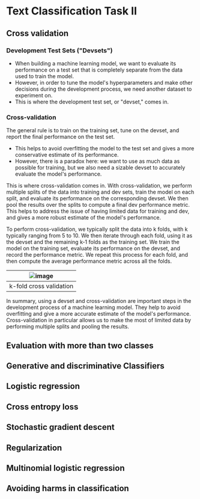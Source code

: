 # Text Classification Task II

## Cross validation

### Development Test Sets ("Devsets")

- When building a machine learning model, we want to evaluate its performance on a test set that is completely separate from the data used to train the model. 
- However, in order to tune the model's hyperparameters and make other decisions during the development process, we need another dataset to experiment on. 
- This is where the development test set, or "devset," comes in.

### Cross-validation
The general rule is to train on the training set, tune on the devset, and report the final performance on the test set. 
- This helps to avoid overfitting the model to the test set and gives a more conservative estimate of its performance. 
- However, there is a paradox here: we want to use as much data as possible for training, but we also need a sizable devset to accurately evaluate the model's performance.

This is where cross-validation comes in. With cross-validation, we perform multiple splits of the data into training and dev sets, train the model on each split, and evaluate its performance on the corresponding devset. We then pool the results over the splits to compute a final dev performance metric. This helps to address the issue of having limited data for training and dev, and gives a more robust estimate of the model's performance.

To perform cross-validation, we typically split the data into k folds, with k typically ranging from 5 to 10. We then iterate through each fold, using it as the devset and the remaining k-1 folds as the training set. We train the model on the training set, evaluate its performance on the devset, and record the performance metric. We repeat this process for each fold, and then compute the average performance metric across all the folds.

|![image](https://user-images.githubusercontent.com/19381768/228710404-c93b39c9-68ad-4223-a12d-3a5cebbad23e.png)|
|:--:|
|k-fold cross validation|


In summary, using a devset and cross-validation are important steps in the development process of a machine learning model. They help to avoid overfitting and give a more accurate estimate of the model's performance. Cross-validation in particular allows us to make the most of limited data by performing multiple splits and pooling the results.

## Evaluation with more than two classes
## Generative and discriminative Classifiers
## Logistic regression
## Cross entropy loss
## Stochastic gradient descent
## Regularization
## Multinomial logistic regression
## Avoiding harms in classification

